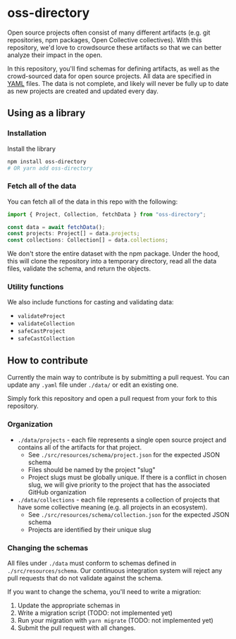 # oss-directory

Open source projects often consist of many different artifacts (e.g. git repositories, npm packages, Open Collective collectives).
With this repository, we'd love to crowdsource these artifacts so that we can better analyze their impact in the open.

In this repository, you'll find schemas for defining artifacts, as well as the crowd-sourced data for open source projects.
All data are specified in [YAML](https://yaml.org/) files.
The data is not complete, and likely will never be fully up to date as new projects are created and updated every day.

## Using as a library

### Installation

Install the library

```bash
npm install oss-directory
# OR yarn add oss-directory
```

### Fetch all of the data

You can fetch all of the data in this repo with the following:

```js
import { Project, Collection, fetchData } from "oss-directory";

const data = await fetchData();
const projects: Project[] = data.projects;
const collections: Collection[] = data.collections;
```

We don't store the entire dataset with the npm package.
Under the hood, this will clone the repository into a temporary directory,
read all the data files, validate the schema, and return the objects.

### Utility functions

We also include functions for casting and validating data:

- `validateProject`
- `validateCollection`
- `safeCastProject`
- `safeCastCollection`

## How to contribute

Currently the main way to contribute is by submitting a pull request.
You can update any `.yaml` file under `./data/` or edit an existing one.

Simply fork this repository and open a pull request from your fork to this repository.

### Organization

- `./data/projects` - each file represents a single open source project and contains all of the artifacts for that project.
  - See `./src/resources/schema/project.json` for the expected JSON schema
  - Files should be named by the project "slug"
  - Project slugs must be globally unique. If there is a conflict in chosen slug, we will give priority to the project that has the associated GitHub organization
- `./data/collections` - each file represents a collection of projects that have some collective meaning (e.g. all projects in an ecosystem).
  - See `./src/resources/schema/collection.json` for the expected JSON schema
  - Projects are identified by their unique slug

### Changing the schemas

All files under `./data` must conform to schemas defined in `./src/resources/schema`.
Our continuous integration system will reject any pull requests that do not validate against the schema.

If you want to change the schema, you'll need to write a migration:

1. Update the appropriate schemas in
2. Write a migration script (TODO: not implemented yet)
3. Run your migration with `yarn migrate` (TODO: not implemented yet)
4. Submit the pull request with all changes.
